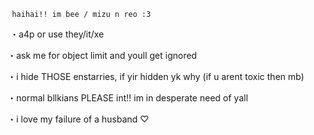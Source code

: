 
     haihai!! im bee / mizu n reo :3
⁠
・⁠a4p or use they/it/xe
⁠



・ask me for object limit and youll get ignored
⁠


・⁠i hide THOSE enstarries, if yir hidden yk why (if u arent toxic then mb)
⁠


・normal bllkians PLEASE int!! im in desperate need of yall
⁠


・⁠i love my failure of a husband ♡
